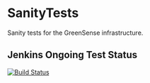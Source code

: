 # SanityTests
Sanity tests for the GreenSense infrastructure.

## Jenkins Ongoing Test Status
[![Build Status](http://greensense.hopto.org:8090/job/GardenSanity/badge/icon)](http://greensense.hopto.org:8090/job/GardenSanity/)
